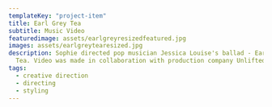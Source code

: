 ```yaml
---
templateKey: "project-item"
title: Earl Grey Tea
subtitle: Music Video
featuredimage: assets/earlgreyresizedfeatured.jpg
images: assets/earlgreytearesized.jpg
description: Sophie directed pop musician Jessica Louise's ballad - Earl Grey
  Tea. Video was made in collaboration with production company Unlifted Visuals.
tags:
  - creative direction
  - directing
  - styling
---
```

